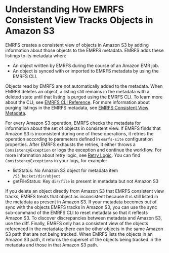 # Understanding How EMRFS Consistent View Tracks Objects in Amazon S3<a name="emrfs-files-tracked"></a>

EMRFS creates a consistent view of objects in Amazon S3 by adding information about those objects to the EMRFS metadata\. EMRFS adds these listings to its metadata when:
+  An object written by EMRFS during the course of an Amazon EMR job\.
+  An object is synced with or imported to EMRFS metadata by using the EMRFS CLI\.

Objects read by EMRFS are not automatically added to the metadata\. When EMRFS deletes an object, a listing still remains in the metadata with a deleted state until that listing is purged using the EMRFS CLI\. To learn more about the CLI, see [EMRFS CLI Reference](emrfs-cli-reference.md)\. For more information about purging listings in the EMRFS metadata, see [EMRFS Consistent View Metadata](emrfs-metadata.md)\.

For every Amazon S3 operation, EMRFS checks the metadata for information about the set of objects in consistent view\. If EMRFS finds that Amazon S3 is inconsistent during one of these operations, it retries the operation according to parameters defined in `emrfs-site` configuration properties\. After EMRFS exhausts the retries, it either throws a `ConsistencyException` or logs the exception and continue the workflow\. For more information about retry logic, see [Retry Logic](emrfs-retry-logic.md)\. You can find `ConsistencyExceptions` in your logs, for example:
+  listStatus: No Amazon S3 object for metadata item `/S3_bucket/dir/object`
+  getFileStatus: Key `dir/file` is present in metadata but not Amazon S3

If you delete an object directly from Amazon S3 that EMRFS consistent view tracks, EMRFS treats that object as inconsistent because it is still listed in the metadata as present in Amazon S3\. If your metadata becomes out of sync with the objects EMRFS tracks in Amazon S3, you can use the sync sub\-command of the EMRFS CLI to reset metadata so that it reflects Amazon S3\. To discover discrepancies between metadata and Amazon S3, use the diff\. Finally, EMRFS only has a consistent view of the objects referenced in the metadata; there can be other objects in the same Amazon S3 path that are not being tracked\. When EMRFS lists the objects in an Amazon S3 path, it returns the superset of the objects being tracked in the metadata and those in that Amazon S3 path\.
